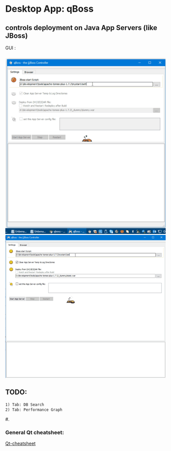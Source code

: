 # Desktop App: qBoss

## controls deployment on Java App Servers (like JBoss)

GUI :
#####

![qboss_ui](https://raw.githubusercontent.com/privet56/qBoss/master/qboss_ui.gif)
![qboss_ui2](https://raw.githubusercontent.com/privet56/qBoss/master/qboss_ui.2.gif)

## TODO:
	1) Tab: DB Search
	2) Tab: Performance Graph

#.

### General Qt cheatsheet:
[Qt-cheatsheet](https://github.com/privet56/qBoss/blob/master/qt_cheatsheet.md)

